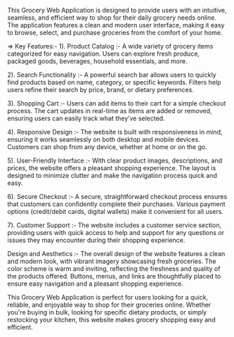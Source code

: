 This Grocery Web Application is designed to provide users with an intuitive, seamless, and efficient way to shop for their daily grocery needs online. The application features a clean and modern user interface, making it easy to browse, select, and purchase groceries from the comfort of your home.

=> Key Features:-
1). Product Catalog :- A wide variety of grocery items categorized for easy navigation. Users can explore fresh produce, packaged goods, beverages, household essentials, and more.

2). Search Functionality :- A powerful search bar allows users to quickly find products based on name, category, or specific keywords. Filters help users refine their search by price, brand, or dietary preferences.

3). Shopping Cart :- Users can add items to their cart for a simple checkout process. The cart updates in real-time as items are added or removed, ensuring users can easily track what they’ve selected.

4). Responsive Design :- The website is built with responsiveness in mind, ensuring it works seamlessly on both desktop and mobile devices. Customers can shop from any device, whether at home or on the go.

5). User-Friendly Interface :- With clear product images, descriptions, and prices, the website offers a pleasant shopping experience. The layout is designed to minimize clutter and make the navigation process quick and easy.

6). Secure Checkout :- A secure, straightforward checkout process ensures that customers can confidently complete their purchases. Various payment options (credit/debit cards, digital wallets) make it convenient for all users.

7). Customer Support :- The website includes a customer service section, providing users with quick access to help and support for any questions or issues they may encounter during their shopping experience.

Design and Aesthetics :-
The overall design of the website features a clean and modern look, with vibrant imagery showcasing fresh groceries. The color scheme is warm and inviting, reflecting the freshness and quality of the products offered. Buttons, menus, and links are thoughtfully placed to ensure easy navigation and a pleasant shopping experience.

This Grocery Web Application is perfect for users looking for a quick, reliable, and enjoyable way to shop for their groceries online. Whether you're buying in bulk, looking for specific dietary products, or simply restocking your kitchen, this website makes grocery shopping easy and efficient.
